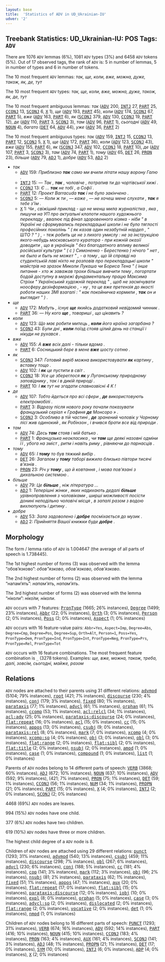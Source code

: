 ```yaml
---
layout: base
title:  'Statistics of ADV in UD_Ukrainian-IU'
udver: '2'
---
```


## Treebank Statistics: UD_Ukrainian-IU: POS Tags: `ADV`

There are 1076 `ADV` lemmas (6%), 1081 `ADV` types (3%) and 6458 `ADV` tokens (5%).
Out of 17 observed tags, the rank of `ADV` is: 5 in number of lemmas, 5 in number of types and 6 in number of tokens.

The 10 most frequent `ADV` lemmas: <em>так, ще, коли, вже, можна, дуже, також, як, де, тут</em>

The 10 most frequent `ADV` types:  <em>так, ще, коли, вже, можна, дуже, також, як, де, тут</em>

The 10 most frequent ambiguous lemmas: <em>так</em> (<tt><a href="uk_iu-pos-ADV.html">ADV</a></tt> 200, <tt><a href="uk_iu-pos-INTJ.html">INTJ</a></tt> 27, <tt><a href="uk_iu-pos-PART.html">PART</a></tt> 25, <tt><a href="uk_iu-pos-CCONJ.html">CCONJ</a></tt> 13, <tt><a href="uk_iu-pos-SCONJ.html">SCONJ</a></tt> 6, <tt><a href="uk_iu-pos-X.html">X</a></tt> 1), <em>ще</em> (<tt><a href="uk_iu-pos-ADV.html">ADV</a></tt> 193, <tt><a href="uk_iu-pos-PART.html">PART</a></tt> 45), <em>коли</em> (<tt><a href="uk_iu-pos-ADV.html">ADV</a></tt> 174, <tt><a href="uk_iu-pos-SCONJ.html">SCONJ</a></tt> 67, <tt><a href="uk_iu-pos-PART.html">PART</a></tt> 5), <em>вже</em> (<tt><a href="uk_iu-pos-ADV.html">ADV</a></tt> 163, <tt><a href="uk_iu-pos-PART.html">PART</a></tt> 6), <em>як</em> (<tt><a href="uk_iu-pos-SCONJ.html">SCONJ</a></tt> 379, <tt><a href="uk_iu-pos-ADV.html">ADV</a></tt> 130, <tt><a href="uk_iu-pos-CCONJ.html">CCONJ</a></tt> 19, <tt><a href="uk_iu-pos-PART.html">PART</a></tt> 12), <em>де</em> (<tt><a href="uk_iu-pos-ADV.html">ADV</a></tt> 110, <tt><a href="uk_iu-pos-PART.html">PART</a></tt> 3, <tt><a href="uk_iu-pos-SCONJ.html">SCONJ</a></tt> 3), <em>там</em> (<tt><a href="uk_iu-pos-ADV.html">ADV</a></tt> 96, <tt><a href="uk_iu-pos-PART.html">PART</a></tt> 1), <em>сьогодні</em> (<tt><a href="uk_iu-pos-ADV.html">ADV</a></tt> 49, <tt><a href="uk_iu-pos-NOUN.html">NOUN</a></tt> 4), <em>багато</em> (<tt><a href="uk_iu-pos-DET.html">DET</a></tt> 64, <tt><a href="uk_iu-pos-ADV.html">ADV</a></tt> 44), <em>уже</em> (<tt><a href="uk_iu-pos-ADV.html">ADV</a></tt> 36, <tt><a href="uk_iu-pos-PART.html">PART</a></tt> 2)

The 10 most frequent ambiguous types:  <em>так</em> (<tt><a href="uk_iu-pos-ADV.html">ADV</a></tt> 159, <tt><a href="uk_iu-pos-INTJ.html">INTJ</a></tt> 15, <tt><a href="uk_iu-pos-CCONJ.html">CCONJ</a></tt> 13, <tt><a href="uk_iu-pos-PART.html">PART</a></tt> 12, <tt><a href="uk_iu-pos-SCONJ.html">SCONJ</a></tt> 5, <tt><a href="uk_iu-pos-X.html">X</a></tt> 1), <em>ще</em> (<tt><a href="uk_iu-pos-ADV.html">ADV</a></tt> 172, <tt><a href="uk_iu-pos-PART.html">PART</a></tt> 36), <em>коли</em> (<tt><a href="uk_iu-pos-ADV.html">ADV</a></tt> 123, <tt><a href="uk_iu-pos-SCONJ.html">SCONJ</a></tt> 43), <em>вже</em> (<tt><a href="uk_iu-pos-ADV.html">ADV</a></tt> 155, <tt><a href="uk_iu-pos-PART.html">PART</a></tt> 6), <em>як</em> (<tt><a href="uk_iu-pos-SCONJ.html">SCONJ</a></tt> 347, <tt><a href="uk_iu-pos-ADV.html">ADV</a></tt> 102, <tt><a href="uk_iu-pos-CCONJ.html">CCONJ</a></tt> 18, <tt><a href="uk_iu-pos-PART.html">PART</a></tt> 10), <em>де</em> (<tt><a href="uk_iu-pos-ADV.html">ADV</a></tt> 107, <tt><a href="uk_iu-pos-PART.html">PART</a></tt> 3, <tt><a href="uk_iu-pos-SCONJ.html">SCONJ</a></tt> 3), <em>там</em> (<tt><a href="uk_iu-pos-ADV.html">ADV</a></tt> 74, <tt><a href="uk_iu-pos-PART.html">PART</a></tt> 1), <em>тому</em> (<tt><a href="uk_iu-pos-ADV.html">ADV</a></tt> 65, <tt><a href="uk_iu-pos-DET.html">DET</a></tt> 26, <tt><a href="uk_iu-pos-PRON.html">PRON</a></tt> 23), <em>більше</em> (<tt><a href="uk_iu-pos-ADV.html">ADV</a></tt> 79, <tt><a href="uk_iu-pos-ADJ.html">ADJ</a></tt> 1), <em>добре</em> (<tt><a href="uk_iu-pos-ADV.html">ADV</a></tt> 53, <tt><a href="uk_iu-pos-ADJ.html">ADJ</a></tt> 2)


* <em>так</em>
  * <tt><a href="uk_iu-pos-ADV.html">ADV</a></tt> 159: <em>Приблизно <b>так</b> само ми вчили літати нашу ворону Галю .</em>
  * <tt><a href="uk_iu-pos-INTJ.html">INTJ</a></tt> 15: <em>— Так , <b>так</b> , чоловіче , потрапив ти до чортівської хижі .</em>
  * <tt><a href="uk_iu-pos-CCONJ.html">CCONJ</a></tt> 13: <em>Є … <b>так</b> не тобі , а Софії .</em>
  * <tt><a href="uk_iu-pos-PART.html">PART</a></tt> 12: <em>Проект Barracuda <b>так</b> і не було закінчено .</em>
  * <tt><a href="uk_iu-pos-SCONJ.html">SCONJ</a></tt> 5: <em>— Коли ж ти , — каже , — не хочеш мене слухати , <b>так</b> я тебе з'їм .</em>
  * <tt><a href="uk_iu-pos-X.html">X</a></tt> 1: <em>Чи , свіжіший приклад - що не менш мила журналістка , яка , пишучи на УП про актуальні клопоти нашого художнього перекладу , ввалює під фінал здоровенного кізяка - ніби " в Україні не сформувались перекладацькі школи і не було тяглості професійних поколінь " ( як казав один незабутній нардеп , " ШТО ? " ) , - теж робить це не з лихого умислу : не за інструкцією якого-небудь московського куратора - при кожній оказії доводити , що в українців " без благодатного впливу великої російської культури " ( с ) Симоненко - Берестенко ) нічого " нет , не было и быть не может " , - а тому , що їй справді на студентській лаві ніхто не розповів про перекладацькі школи " майстрів на зразок Миколи Лукаша чи Бориса Тена " ( інше питання - хто ж заважав трохи більше вивчити тему , погортати бодай доступну в мережі фундаментальну працю Максима Стріхи " Український художній переклад " , щоб не засмічувати ноосферу дезінформацією , - ну , та це вже претензія до якості роботи наших ЗМІ взагалі : " как покойничка кормили , <b>так</b> он и выглядит " ) .</em>
* <em>ще</em>
  * <tt><a href="uk_iu-pos-ADV.html">ADV</a></tt> 172: <em>Мабуть , існує <b>ще</b> якийсь додатковий невідомий чинник .</em>
  * <tt><a href="uk_iu-pos-PART.html">PART</a></tt> 36: <em>— Ну кого <b>ще</b> , товариші , що цікавить ?</em>
* <em>коли</em>
  * <tt><a href="uk_iu-pos-ADV.html">ADV</a></tt> 123: <em>Що має робити митець , <b>коли</b> його країна загарбана ?</em>
  * <tt><a href="uk_iu-pos-SCONJ.html">SCONJ</a></tt> 43: <em>Були дні , <b>коли</b> поїзд стояв цілий день на станції і нікуди не рухався .</em>
* <em>вже</em>
  * <tt><a href="uk_iu-pos-ADV.html">ADV</a></tt> 155: <em>А <b>вже</b> всіх далі - тільки вдома .</em>
  * <tt><a href="uk_iu-pos-PART.html">PART</a></tt> 6: <em>Сосницький бере в мене <b>вже</b> шосту сотню .</em>
* <em>як</em>
  * <tt><a href="uk_iu-pos-SCONJ.html">SCONJ</a></tt> 347: <em>Готовий виріб можна використовувати <b>як</b> картину , вставку тощо .</em>
  * <tt><a href="uk_iu-pos-ADV.html">ADV</a></tt> 102: <em>І <b>як</b> це пустити в світ .</em>
  * <tt><a href="uk_iu-pos-CCONJ.html">CCONJ</a></tt> 18: <em>Усе це збереглося <b>як</b> у Луганському природному заповіднику , так і в дикій природі .</em>
  * <tt><a href="uk_iu-pos-PART.html">PART</a></tt> 10: <em>І <b>як</b> тут не згадати славнозвісні 4 K !</em>
* <em>де</em>
  * <tt><a href="uk_iu-pos-ADV.html">ADV</a></tt> 107: <em>Тобто йдеться про всі сфери , <b>де</b> використовують електромобілі .</em>
  * <tt><a href="uk_iu-pos-PART.html">PART</a></tt> 3: <em>Відразу після нового року почали показувати французький серіал « Графиня <b>де</b> Монсоро » .</em>
  * <tt><a href="uk_iu-pos-SCONJ.html">SCONJ</a></tt> 3: <em>Особливо в тій частині , <b>де</b> зранений чоловік у Чорному лісі жив одинокий , як Робінзон , і вчився брати все від природи .</em>
* <em>там</em>
  * <tt><a href="uk_iu-pos-ADV.html">ADV</a></tt> 74: <em>Десь <b>там</b> стояв і мій батько .</em>
  * <tt><a href="uk_iu-pos-PART.html">PART</a></tt> 1: <em>Французька неокласика , чи <b>там</b> ще деякі назовні одміни її , убога на зміст , ритм і навіть риму , рівняючи до парнасців .</em>
* <em>тому</em>
  * <tt><a href="uk_iu-pos-ADV.html">ADV</a></tt> 65: <em>І <b>тому</b> то був тяжкий вибір .</em>
  * <tt><a href="uk_iu-pos-DET.html">DET</a></tt> 26: <em>Загалом у <b>тому</b> таборі вижило близько півтори тисячі в’язнів .</em>
  * <tt><a href="uk_iu-pos-PRON.html">PRON</a></tt> 23: <em>Річ у <b>тому</b> , що й ковтання , і мова пов’язані з дихальною системою .</em>
* <em>більше</em>
  * <tt><a href="uk_iu-pos-ADV.html">ADV</a></tt> 79: <em>Це <b>більше</b> , ніж література …</em>
  * <tt><a href="uk_iu-pos-ADJ.html">ADJ</a></tt> 1: <em>Теперішні жінки , яких надихають дедалі <b>більше</b> урівноправлення з чоловіками , ширші можливості посісти донині неподільно чоловічі місця , в запалі разом з водою вихлюпують і дитину .</em>
* <em>добре</em>
  * <tt><a href="uk_iu-pos-ADV.html">ADV</a></tt> 53: <em>Зала задоволено і <b>добре</b> посміхається до музик .</em>
  * <tt><a href="uk_iu-pos-ADJ.html">ADJ</a></tt> 2: <em>Прийняття Вашої книжки буде <b>добре</b> .</em>

## Morphology

The form / lemma ratio of `ADV` is 1.004647 (the average of all parts of speech is 1.738445).

The 1st highest number of forms (3) was observed with the lemma “обов’язково”: <em>обов"язково, обов'язково, обов’язково</em>.

The 2nd highest number of forms (2) was observed with the lemma “напам’ять”: <em>напам'ять, напам’ять</em>.

The 3rd highest number of forms (2) was observed with the lemma “ніколи”: <em>ніко́ли, ніколи</em>.

`ADV` occurs with 7 features: <tt><a href="uk_iu-feat-PronType.html">PronType</a></tt> (1665; 26% instances), <tt><a href="uk_iu-feat-Degree.html">Degree</a></tt> (1499; 23% instances), <tt><a href="uk_iu-feat-Abbr.html">Abbr</a></tt> (22; 0% instances), <tt><a href="uk_iu-feat-Orth.html">Orth</a></tt> (3; 0% instances), <tt><a href="uk_iu-feat-Person.html">Person</a></tt> (2; 0% instances), <tt><a href="uk_iu-feat-Poss.html">Poss</a></tt> (2; 0% instances), <tt><a href="uk_iu-feat-Aspect.html">Aspect</a></tt> (1; 0% instances)

`ADV` occurs with 16 feature-value pairs: `Abbr=Yes`, `Aspect=Imp`, `Degree=Abs`, `Degree=Cmp`, `Degree=Pos`, `Degree=Sup`, `Orth=Alt`, `Person=1`, `Poss=Yes`, `PronType=Dem`, `PronType=Ind`, `PronType=Int`, `PronType=Neg`, `PronType=Prs`, `PronType=Rel`, `PronType=Tot`

`ADV` occurs with 16 feature combinations.
The most frequent feature combination is `_` (3278 tokens).
Examples: <em>ще, вже, можна, також, треба, далі, зовсім, сьогодні, майже, разом</em>


## Relations

`ADV` nodes are attached to their parents using 31 different relations: <tt><a href="uk_iu-dep-advmod.html">advmod</a></tt> (5104; 79% instances), <tt><a href="uk_iu-dep-root.html">root</a></tt> (421; 7% instances), <tt><a href="uk_iu-dep-discourse.html">discourse</a></tt> (230; 4% instances), <tt><a href="uk_iu-dep-conj.html">conj</a></tt> (179; 3% instances), <tt><a href="uk_iu-dep-fixed.html">fixed</a></tt> (80; 1% instances), <tt><a href="uk_iu-dep-parataxis.html">parataxis</a></tt> (77; 1% instances), <tt><a href="uk_iu-dep-advcl.html">advcl</a></tt> (61; 1% instances), <tt><a href="uk_iu-dep-orphan.html">orphan</a></tt> (61; 1% instances), <tt><a href="uk_iu-dep-ccomp.html">ccomp</a></tt> (53; 1% instances), <tt><a href="uk_iu-dep-acl-relcl.html">acl:relcl</a></tt> (34; 1% instances), <tt><a href="uk_iu-dep-acl-adv.html">acl:adv</a></tt> (25; 0% instances), <tt><a href="uk_iu-dep-parataxis-discourse.html">parataxis:discourse</a></tt> (24; 0% instances), <tt><a href="uk_iu-dep-flat-repeat.html">flat:repeat</a></tt> (16; 0% instances), <tt><a href="uk_iu-dep-acl.html">acl</a></tt> (15; 0% instances), <tt><a href="uk_iu-dep-cc.html">cc</a></tt> (15; 0% instances), <tt><a href="uk_iu-dep-appos.html">appos</a></tt> (13; 0% instances), <tt><a href="uk_iu-dep-csubj.html">csubj</a></tt> (9; 0% instances), <tt><a href="uk_iu-dep-parataxis-rel.html">parataxis:rel</a></tt> (8; 0% instances), <tt><a href="uk_iu-dep-mark.html">mark</a></tt> (7; 0% instances), <tt><a href="uk_iu-dep-xcomp.html">xcomp</a></tt> (4; 0% instances), <tt><a href="uk_iu-dep-xcomp-sp.html">xcomp:sp</a></tt> (4; 0% instances), <tt><a href="uk_iu-dep-obj.html">obj</a></tt> (3; 0% instances), <tt><a href="uk_iu-dep-obl.html">obl</a></tt> (3; 0% instances), <tt><a href="uk_iu-dep-flat-range.html">flat:range</a></tt> (2; 0% instances), <tt><a href="uk_iu-dep-flat-sibl.html">flat:sibl</a></tt> (2; 0% instances), <tt><a href="uk_iu-dep-flat-title.html">flat:title</a></tt> (2; 0% instances), <tt><a href="uk_iu-dep-nsubj.html">nsubj</a></tt> (2; 0% instances), <tt><a href="uk_iu-dep-amod.html">amod</a></tt> (1; 0% instances), <tt><a href="uk_iu-dep-case.html">case</a></tt> (1; 0% instances), <tt><a href="uk_iu-dep-compound.html">compound</a></tt> (1; 0% instances), <tt><a href="uk_iu-dep-list.html">list</a></tt> (1; 0% instances)

Parents of `ADV` nodes belong to 14 different parts of speech: <tt><a href="uk_iu-pos-VERB.html">VERB</a></tt> (3868; 60% instances), <tt><a href="uk_iu-pos-ADJ.html">ADJ</a></tt> (672; 10% instances), <tt><a href="uk_iu-pos-NOUN.html">NOUN</a></tt> (637; 10% instances), <tt><a href="uk_iu-pos-ADV.html">ADV</a></tt> (592; 9% instances),  (421; 7% instances), <tt><a href="uk_iu-pos-PRON.html">PRON</a></tt> (75; 1% instances), <tt><a href="uk_iu-pos-DET.html">DET</a></tt> (59; 1% instances), <tt><a href="uk_iu-pos-CCONJ.html">CCONJ</a></tt> (56; 1% instances), <tt><a href="uk_iu-pos-NUM.html">NUM</a></tt> (34; 1% instances), <tt><a href="uk_iu-pos-PROPN.html">PROPN</a></tt> (21; 0% instances), <tt><a href="uk_iu-pos-PART.html">PART</a></tt> (15; 0% instances), <tt><a href="uk_iu-pos-X.html">X</a></tt> (4; 0% instances), <tt><a href="uk_iu-pos-INTJ.html">INTJ</a></tt> (2; 0% instances), <tt><a href="uk_iu-pos-SCONJ.html">SCONJ</a></tt> (2; 0% instances)

4468 (69%) `ADV` nodes are leaves.

994 (15%) `ADV` nodes have one child.

377 (6%) `ADV` nodes have two children.

619 (10%) `ADV` nodes have three or more children.

The highest child degree of a `ADV` node is 8.

Children of `ADV` nodes are attached using 29 different relations: <tt><a href="uk_iu-dep-punct.html">punct</a></tt> (1293; 31% instances), <tt><a href="uk_iu-dep-advmod.html">advmod</a></tt> (540; 13% instances), <tt><a href="uk_iu-dep-csubj.html">csubj</a></tt> (459; 11% instances), <tt><a href="uk_iu-dep-discourse.html">discourse</a></tt> (298; 7% instances), <tt><a href="uk_iu-dep-obl.html">obl</a></tt> (267; 6% instances), <tt><a href="uk_iu-dep-advcl.html">advcl</a></tt> (230; 6% instances), <tt><a href="uk_iu-dep-conj.html">conj</a></tt> (188; 5% instances), <tt><a href="uk_iu-dep-cc.html">cc</a></tt> (181; 4% instances), <tt><a href="uk_iu-dep-cop.html">cop</a></tt> (141; 3% instances), <tt><a href="uk_iu-dep-mark.html">mark</a></tt> (112; 3% instances), <tt><a href="uk_iu-dep-obj.html">obj</a></tt> (96; 2% instances), <tt><a href="uk_iu-dep-nsubj.html">nsubj</a></tt> (81; 2% instances), <tt><a href="uk_iu-dep-parataxis.html">parataxis</a></tt> (62; 1% instances), <tt><a href="uk_iu-dep-fixed.html">fixed</a></tt> (51; 1% instances), <tt><a href="uk_iu-dep-appos.html">appos</a></tt> (47; 1% instances), <tt><a href="uk_iu-dep-aux.html">aux</a></tt> (20; 0% instances), <tt><a href="uk_iu-dep-flat-repeat.html">flat:repeat</a></tt> (17; 0% instances), <tt><a href="uk_iu-dep-flat-sibl.html">flat:sibl</a></tt> (15; 0% instances), <tt><a href="uk_iu-dep-parataxis-discourse.html">parataxis:discourse</a></tt> (12; 0% instances), <tt><a href="uk_iu-dep-iobj.html">iobj</a></tt> (10; 0% instances), <tt><a href="uk_iu-dep-expl.html">expl</a></tt> (8; 0% instances), <tt><a href="uk_iu-dep-orphan.html">orphan</a></tt> (5; 0% instances), <tt><a href="uk_iu-dep-case.html">case</a></tt> (3; 0% instances), <tt><a href="uk_iu-dep-advcl-sp.html">advcl:sp</a></tt> (2; 0% instances), <tt><a href="uk_iu-dep-dislocated.html">dislocated</a></tt> (2; 0% instances), <tt><a href="uk_iu-dep-flat-range.html">flat:range</a></tt> (2; 0% instances), <tt><a href="uk_iu-dep-vocative.html">vocative</a></tt> (2; 0% instances), <tt><a href="uk_iu-dep-det.html">det</a></tt> (1; 0% instances), <tt><a href="uk_iu-dep-nmod.html">nmod</a></tt> (1; 0% instances)

Children of `ADV` nodes belong to 16 different parts of speech: <tt><a href="uk_iu-pos-PUNCT.html">PUNCT</a></tt> (1293; 31% instances), <tt><a href="uk_iu-pos-VERB.html">VERB</a></tt> (674; 16% instances), <tt><a href="uk_iu-pos-ADV.html">ADV</a></tt> (592; 14% instances), <tt><a href="uk_iu-pos-PART.html">PART</a></tt> (416; 10% instances), <tt><a href="uk_iu-pos-NOUN.html">NOUN</a></tt> (415; 10% instances), <tt><a href="uk_iu-pos-CCONJ.html">CCONJ</a></tt> (183; 4% instances), <tt><a href="uk_iu-pos-PRON.html">PRON</a></tt> (163; 4% instances), <tt><a href="uk_iu-pos-AUX.html">AUX</a></tt> (161; 4% instances), <tt><a href="uk_iu-pos-SCONJ.html">SCONJ</a></tt> (141; 3% instances), <tt><a href="uk_iu-pos-ADJ.html">ADJ</a></tt> (48; 1% instances), <tt><a href="uk_iu-pos-PROPN.html">PROPN</a></tt> (21; 1% instances), <tt><a href="uk_iu-pos-DET.html">DET</a></tt> (17; 0% instances), <tt><a href="uk_iu-pos-SYM.html">SYM</a></tt> (10; 0% instances), <tt><a href="uk_iu-pos-INTJ.html">INTJ</a></tt> (6; 0% instances), <tt><a href="uk_iu-pos-ADP.html">ADP</a></tt> (4; 0% instances), <tt><a href="uk_iu-pos-X.html">X</a></tt> (2; 0% instances)

